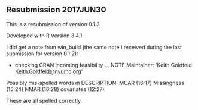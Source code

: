 ## Resubmission 2017JUN30

This is a resubmission of version 0.1.3.

Developed with R Version 3.4.1.

I did get a note from win_build (the same note I received during the last submission for version 0.1.2):

* checking CRAN incoming feasibility ... NOTE
Maintainer: 'Keith Goldfeld <Keith.Goldfeld@nyumc.org>'

Possibly mis-spelled words in DESCRIPTION:
  MCAR (16:17)
  Missingness (15:24)
  NMAR (16:28)
  covariates (12:27)
  
These are all spelled correctly.
